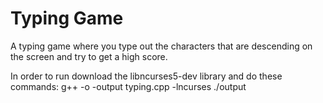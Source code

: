 # Typing Game

A typing game where you type out the characters that are descending on the screen and try to get a high score.

In order to run download the libncurses5-dev library and do these commands:
g++ -o -output typing.cpp -lncurses 
./output
